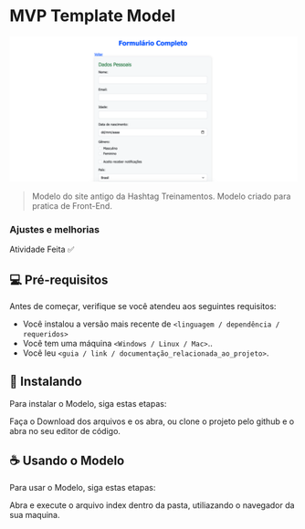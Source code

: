 # MVP Template Model

<img src="./img-readme.png" >

> Modelo do site antigo da Hashtag Treinamentos.
> Modelo criado para pratica de Front-End.

### Ajustes e melhorias

Atividade Feita ✅

## 💻 Pré-requisitos

Antes de começar, verifique se você atendeu aos seguintes requisitos:

- Você instalou a versão mais recente de `<linguagem / dependência / requeridos>`
- Você tem uma máquina `<Windows / Linux / Mac>`..
- Você leu `<guia / link / documentação_relacionada_ao_projeto>`.

## 🚀 Instalando

Para instalar o Modelo, siga estas etapas:

Faça o Download dos arquivos e os abra, ou clone o projeto pelo github e o abra no seu editor de código.

## ☕ Usando o Modelo

Para usar o Modelo, siga estas etapas:

Abra e execute o arquivo index dentro da pasta, utiliazando o navegador da sua maquina.
